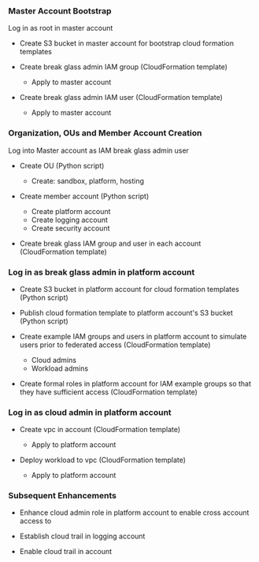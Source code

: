 ### Master Account Bootstrap

Log in as root in master account

* Create S3 bucket in master account for bootstrap cloud formation templates

* Create break glass admin IAM group (CloudFormation template)
  * Apply to master account

* Create break glass admin IAM user (CloudFormation template)
  * Apply to master account

### Organization, OUs and Member Account Creation

Log into Master account as IAM break glass admin user

* Create OU (Python script)
  * Create: sandbox, platform, hosting
  
* Create member account (Python script)
  * Create platform account
  * Create logging account
  * Create security account

* Create break glass IAM group and user in each account (CloudFormation template)

### Log in as break glass admin in platform account

* Create S3 bucket in platform account for cloud formation templates (Python script)

* Publish cloud formation template to platform account's S3 bucket (Python script)

* Create example IAM groups and users in platform account to simulate users prior to federated access (CloudFormation template)
  * Cloud admins
  * Workload admins

* Create formal roles in platform account for IAM example groups so that they have sufficient access (CloudFormation template)

### Log in as cloud admin in platform account

* Create vpc in account (CloudFormation template)
  * Apply to platform account

* Deploy workload to vpc (CloudFormation template)
  * Apply to platform account

### Subsequent Enhancements

* Enhance cloud admin role in platform account to enable cross account access to 

* Establish cloud trail in logging account

* Enable cloud trail in account
